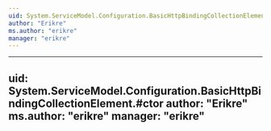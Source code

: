 ```yaml
---
uid: System.ServiceModel.Configuration.BasicHttpBindingCollectionElement
author: "Erikre"
ms.author: "erikre"
manager: "erikre"
---
```


---
uid: System.ServiceModel.Configuration.BasicHttpBindingCollectionElement.#ctor
author: "Erikre"
ms.author: "erikre"
manager: "erikre"
---
